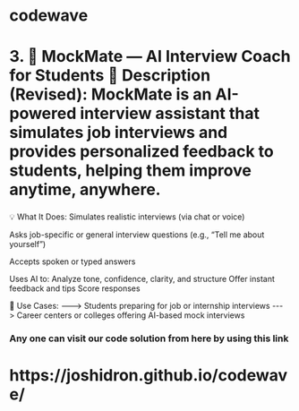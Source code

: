 # codewave

<h1>3. 🤖 MockMate — AI Interview Coach for Students
📝 Description (Revised):
 MockMate is an AI-powered interview assistant that simulates job interviews and provides personalized feedback to students, helping them improve anytime, anywhere.
</h1>
<h3></h3>💡 What It Does:
Simulates realistic interviews (via chat or voice)


Asks job-specific or general interview questions (e.g., “Tell me about yourself”)


Accepts spoken or typed answers


Uses AI to:
Analyze tone, confidence, clarity, and structure
Offer instant feedback and tips
Score responses

🎯 Use Cases:
---> Students preparing for job or internship interviews
---> Career centers or colleges offering AI-based mock interviews

</h3>
<h3>Any one can visit our code solution from here by using this link</h3>
<h1>https://joshidron.github.io/codewave/</h1>








